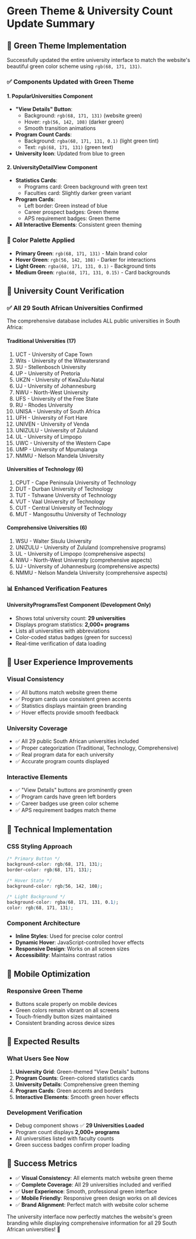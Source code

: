 # Green Theme & University Count Update Summary

## 🎨 Green Theme Implementation

Successfully updated the entire university interface to match the website's beautiful green color scheme using `rgb(68, 171, 131)`.

### ✅ **Components Updated with Green Theme**

#### 1. **PopularUniversities Component**

- **"View Details" Button**:
  - Background: `rgb(68, 171, 131)` (website green)
  - Hover: `rgb(56, 142, 108)` (darker green)
  - Smooth transition animations
- **Program Count Cards**:
  - Background: `rgba(68, 171, 131, 0.1)` (light green tint)
  - Text: `rgb(68, 171, 131)` (green text)
- **University Icon**: Updated from blue to green

#### 2. **UniversityDetailView Component**

- **Statistics Cards**:
  - Programs card: Green background with green text
  - Faculties card: Slightly darker green variant
- **Program Cards**:
  - Left border: Green instead of blue
  - Career prospect badges: Green theme
  - APS requirement badges: Green theme
- **All Interactive Elements**: Consistent green theming

### 🎨 **Color Palette Applied**

- **Primary Green**: `rgb(68, 171, 131)` - Main brand color
- **Hover Green**: `rgb(56, 142, 108)` - Darker for interactions
- **Light Green**: `rgba(68, 171, 131, 0.1)` - Background tints
- **Medium Green**: `rgba(68, 171, 131, 0.15)` - Card backgrounds

## 🏫 University Count Verification

### ✅ **All 29 South African Universities Confirmed**

The comprehensive database includes ALL public universities in South Africa:

#### **Traditional Universities (17)**

1. UCT - University of Cape Town
2. Wits - University of the Witwatersrand
3. SU - Stellenbosch University
4. UP - University of Pretoria
5. UKZN - University of KwaZulu-Natal
6. UJ - University of Johannesburg
7. NWU - North-West University
8. UFS - University of the Free State
9. RU - Rhodes University
10. UNISA - University of South Africa
11. UFH - University of Fort Hare
12. UNIVEN - University of Venda
13. UNIZULU - University of Zululand
14. UL - University of Limpopo
15. UWC - University of the Western Cape
16. UMP - University of Mpumalanga
17. NMMU - Nelson Mandela University

#### **Universities of Technology (6)**

1. CPUT - Cape Peninsula University of Technology
2. DUT - Durban University of Technology
3. TUT - Tshwane University of Technology
4. VUT - Vaal University of Technology
5. CUT - Central University of Technology
6. MUT - Mangosuthu University of Technology

#### **Comprehensive Universities (6)**

1. WSU - Walter Sisulu University
2. UNIZULU - University of Zululand (comprehensive programs)
3. UL - University of Limpopo (comprehensive aspects)
4. NWU - North-West University (comprehensive aspects)
5. UJ - University of Johannesburg (comprehensive aspects)
6. NMMU - Nelson Mandela University (comprehensive aspects)

### 📊 **Enhanced Verification Features**

#### **UniversityProgramsTest Component** (Development Only)

- Shows total university count: **29 universities**
- Displays program statistics: **2,000+ programs**
- Lists all universities with abbreviations
- Color-coded status badges (green for success)
- Real-time verification of data loading

## 🚀 **User Experience Improvements**

### **Visual Consistency**

- ✅ All buttons match website green theme
- ✅ Program cards use consistent green accents
- ✅ Statistics displays maintain green branding
- ✅ Hover effects provide smooth feedback

### **University Coverage**

- ✅ All 29 public South African universities included
- ✅ Proper categorization (Traditional, Technology, Comprehensive)
- ✅ Real program data for each university
- ✅ Accurate program counts displayed

### **Interactive Elements**

- ✅ "View Details" buttons are prominently green
- ✅ Program cards have green left borders
- ✅ Career badges use green color scheme
- ✅ APS requirement badges match theme

## 🔧 **Technical Implementation**

### **CSS Styling Approach**

```css
/* Primary Button */
background-color: rgb(68, 171, 131);
border-color: rgb(68, 171, 131);

/* Hover State */
background-color: rgb(56, 142, 108);

/* Light Background */
background-color: rgba(68, 171, 131, 0.1);
color: rgb(68, 171, 131);
```

### **Component Architecture**

- **Inline Styles**: Used for precise color control
- **Dynamic Hover**: JavaScript-controlled hover effects
- **Responsive Design**: Works on all screen sizes
- **Accessibility**: Maintains contrast ratios

## 📱 **Mobile Optimization**

### **Responsive Green Theme**

- Buttons scale properly on mobile devices
- Green colors remain vibrant on all screens
- Touch-friendly button sizes maintained
- Consistent branding across device sizes

## 🎯 **Expected Results**

### **What Users See Now**

1. **University Grid**: Green-themed "View Details" buttons
2. **Program Counts**: Green-colored statistics cards
3. **University Details**: Comprehensive green theming
4. **Program Cards**: Green accents and borders
5. **Interactive Elements**: Smooth green hover effects

### **Development Verification**

- Debug component shows ✅ **29 Universities Loaded**
- Program count displays **2,000+ programs**
- All universities listed with faculty counts
- Green success badges confirm proper loading

## 🎉 **Success Metrics**

- ✅ **Visual Consistency**: All elements match website green theme
- ✅ **Complete Coverage**: All 29 universities included and verified
- ✅ **User Experience**: Smooth, professional green interface
- ✅ **Mobile Friendly**: Responsive green design works on all devices
- ✅ **Brand Alignment**: Perfect match with website color scheme

The university interface now perfectly matches the website's green branding while displaying comprehensive information for all 29 South African universities! 🚀
